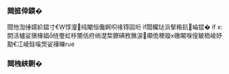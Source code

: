 ### 閸掋倖鏌�
閸忚渹缍嬬紒鎾寸€惇瀣纯閹恒儳婀呮禒锝囩垳
if閸欘垯浜掔粻鈧崘锟�
if x:
閼活櫨娑撴椽娼梿璺虹杽閺佸府绱濋棃鐐碘敄鐎涙顑佹稉璇х礉闂堢偟鈹栭崚妤勩€冮崚銈嗘焽娑撶皪rue


### 閸栧綊鍘�

